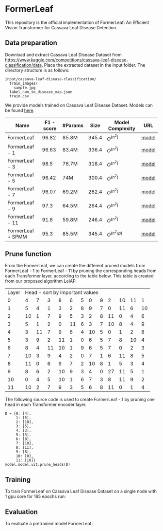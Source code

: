 # FormerLeaf

This repository is the official implementation of FormerLeaf: An Efficient Vision Transformer for Cassava Leaf Disease Detection.

## Data preparation

Download and extract Cassava Leaf Disease Dataset from https://www.kaggle.com/competitions/cassava-leaf-disease-classification/data. Place the extracted dataset in the input folder. The directory structure is as follows:
```
input/cassava-leaf-disease-classification/
  train_images/
    sample.jpg
  label_num_to_disease_map.json
  train.csv
```


We provide models trained on Cassava Leaf Disease Dataset. Models can be found [here](https://github.com/iec2-uit/FormerLeaf/releases/tag/model_zoo_release).

| Name  | F1 - score | #Params  | Size | Model Complexity | URL|
| ------------- | ------------- | ------------- | ------------- |------------- |------------- |
| FormerLeaf | 96.82  | 85.8M  | 345.4 |$O^(n^2)$ | [model](https://github.com/iec2-uit/FormerLeaf/releases/download/model_zoo_release/FormerLeaf) |
| FormerLeaf - 1 | 96.63  | 83.4M  | 336.4  |$O^(n^2)$ | [model](https://github.com/iec2-uit/FormerLeaf/releases/download/model_zoo_release/FormerLeaf-1)  |
| FormerLeaf - 3 | 98.5  | 78.7M  | 318.4  |$O^(n^2)$ | [model](https://github.com/iec2-uit/FormerLeaf/releases/download/model_zoo_release/FormerLeaf-3)  |
| FormerLeaf - 5 | 96.42  | 74M  | 300.4  |$O^(n^2)$ | [model](https://github.com/iec2-uit/FormerLeaf/releases/download/model_zoo_release/FormerLeaf-5)  |
| FormerLeaf - 7 | 96.07  | 69.2M  | 282.4  |$O^(n^2)$ | [model](https://github.com/iec2-uit/FormerLeaf/releases/download/model_zoo_release/FormerLeaf-7)  |
| FormerLeaf - 9 | 97.3  | 64.5M  | 264.4  |$O^(n^2)$ | [model](https://github.com/iec2-uit/FormerLeaf/releases/download/model_zoo_release/FormerLeaf-9)  |
| FormerLeaf - 11 | 91.8  | 59.8M  | 246.4  |$O^(n^2)$ | [model](https://github.com/iec2-uit/FormerLeaf/releases/download/model_zoo_release/FormerLeaf-11)  |
| FormerLeaf + SPMM| 95.3  | 85.5M  | 345.4  |$O^(n^2/p)$ | [model](https://github.com/iec2-uit/FormerLeaf/releases/download/model_zoo_release/FormerLeaf_SPMM)  |




## Prune function
From the FormerLeaf, we can create the different pruned models from FormerLeaf - 1 to FormerLeaf - 11 by pruning the corresponding heads from each Transformer  layer, according to the table below. This table is created from our proposed algorithm LeIAP.

<table>
  <tr>
    <td>Layer</td>
    <td  colspan="12">Head - sort by important values</td>
  </tr>
  <tr>
    <td>0</td>
    <td>4</td>
    <td>7</td>
    <td>3</td>
    <td>8</td>
    <td>6</td>
    <td>5</td>
    <td>0</td>
    <td>9</td>
    <td>2</td>
    <td>10</td>
    <td>11</td>
    <td>1</td>
  </tr>
   <tr>
    <td>1</td>
    <td>5</td>
    <td>4</td>
    <td>1</td>
    <td>3</td>
    <td>2</td>
    <td>8</td>
    <td>9</td>
    <td>7</td>
    <td>0</td>
    <td>11</td>
    <td>6</td>
    <td>10</td>
  </tr>
   <tr>
    <td>2</td>
    <td>10</td>
    <td>1</td>
    <td>7</td>
    <td>9</td>
    <td>5</td>
    <td>3</td>
    <td>2</td>
    <td>8</td>
    <td>11</td>
    <td>0</td>
    <td>4</td>
    <td>6</td>
  </tr>
   <tr>
    <td>3</td>
    <td>5</td>
    <td>1</td>
    <td>2</td>
    <td>0</td>
    <td>11</td>
    <td>6</td>
    <td>3</td>
    <td>7</td>
    <td>10</td>
    <td>8</td>
    <td>4</td>
    <td>9</td>
  </tr>
   <tr>
    <td>4</td>
    <td>3</td>
    <td>11</td>
    <td>7</td>
    <td>9</td>
    <td>6</td>
    <td>4</td>
    <td>10</td>
    <td>5</td>
    <td>0</td>
    <td>1</td>
    <td>2</td>
    <td>8</td>
  </tr>
   <tr>
    <td>5</td>
    <td>3</td>
    <td>9</td>
    <td>2</td>
    <td>11</td>
    <td>1</td>
    <td>0</td>
    <td>6</td>
    <td>5</td>
    <td>7</td>
    <td>8</td>
    <td>10</td>
    <td>4</td>
  </tr>
   <tr>
    <td>6</td>
    <td>8</td>
    <td>4</td>
    <td>11</td>
    <td>10</td>
    <td>1</td>
    <td>9</td>
    <td>6</td>
    <td>5</td>
    <td>7</td>
    <td>0</td>
    <td>2</td>
    <td>3</td>
  </tr>
   <tr>
    <td>7</td>
    <td>10</td>
    <td>3</td>
    <td>9</td>
    <td>4</td>
    <td>2</td>
    <td>0</td>
    <td>7</td>
    <td>1</td>
    <td>6</td>
    <td>11</td>
    <td>8</td>
    <td>5</td>
  </tr>
   <tr>
    <td>8</td>
    <td>11</td>
    <td>0</td>
    <td>6</td>
    <td>9</td>
    <td>7</td>
    <td>2</td>
    <td>10</td>
    <td>8</td>
    <td>1</td>
    <td>5</td>
    <td>3</td>
    <td>4</td>
  </tr>
   <tr>
    <td>9</td>
    <td>8</td>
    <td>6</td>
    <td>2</td>
    <td>10</td>
    <td>9</td>
    <td>3</td>
    <td>4</td>
    <td>0</td>
    <td>27</td>
    <td>11</td>
    <td>5</td>
    <td>1</td>
  </tr>
   <tr>
    <td>10</td>
    <td>0</td>
    <td>4</td>
    <td>5</td>
    <td>10</td>
    <td>1</td>
    <td>6</td>
    <td>7</td>
    <td>3</td>
    <td>8</td>
    <td>11</td>
    <td>9</td>
    <td>2</td>
  </tr>
   <tr>
    <td>11</td>
    <td>10</td>
    <td>2</td>
    <td>7</td>
    <td>9</td>
    <td>3</td>
    <td>5</td>
    <td>6</td>
    <td>8</td>
    <td>11</td>
    <td>0</td>
    <td>1</td>
    <td>4</td>
  </tr>
</table>

The following source code is used to create FormerLeaf - 1 by pruning one head in each Transformer encoder layer.
```
D = {0: [4], 
     1: [5], 
     2: [10], 
     3: [5], 
     4: [3], 
     5: [3],
     6: [8], 
     7: [10],
     8: [11], 
     9: [8], 
     10: [0],
     11: [10]}
model.model.vit.prune_heads(D)
```


## Training

To train FormerLeaf on Cassava Leaf Disease Dataset on a single node with 1 gpu core for 165 epochs run:

## Evaluation

To evaluate a pretrained model FormerLeaf:
